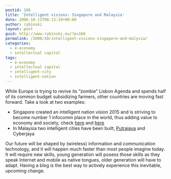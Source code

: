 ```yaml
---
postid: 166
title: 'Intelligent visions: Singapore and Malaysia'
date: 2006-10-11T08:13:19+00:00
author: rybinski
layout: post
guid: http://www.rybinski.eu/?p=166
permalink: /2006/10/intelligent-visions-singapore-and-malysia/
categories:
  - e-economy
  - intellectual capital
tags:
  - e-economy
  - intellectual capital
  - intelligent-city
  - intelligent-nation
---
```

While Europe is trying to revive its “zombie” Lisbon Agenda and spends half of its common budget subsidizing farmers, other countries are moving fast forward. Take a look at two examples:

  * Singapore created an intelligent nation vision 2015 and is striving to become number 1 infocomm place in the world, thus adding value to economy and society, check [here](http://www.in2015.sg/goals.html) and [here](http://www.ida.gov.sg/idaweb/aboutida/index.jsp) 
  * In Malaysia two intelligent cities have been built, [Putrajaya](http://en.wikipedia.org/wiki/Putrajaya) and Cyberjaya

Our future will be shaped by (wireless) information and communication technology, and it will happen much faster than most people imagine today. It will require new skills, young generation will posess those skills as they speak Internet and mobile as native tongues, older generation will have to adapt. Having a blog is the best way to actively experience this inevitable, upcoming change.

